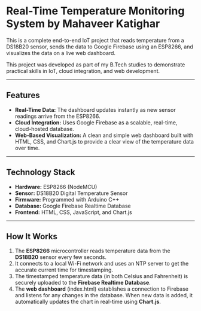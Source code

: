 # Real-Time Temperature Monitoring System by Mahaveer Katighar

This is a complete end-to-end IoT project that reads temperature from a DS18B20 sensor, sends the data to Google Firebase using an ESP8266, and visualizes the data on a live web dashboard.

This project was developed as part of my B.Tech studies to demonstrate practical skills in IoT, cloud integration, and web development.


---

## Features
- **Real-Time Data:** The dashboard updates instantly as new sensor readings arrive from the ESP8266.
- **Cloud Integration:** Uses Google Firebase as a scalable, real-time, cloud-hosted database.
- **Web-Based Visualization:** A clean and simple web dashboard built with HTML, CSS, and Chart.js to provide a clear view of the temperature data over time.

---

## Technology Stack
- **Hardware:** ESP8266 (NodeMCU)
- **Sensor:** DS18B20 Digital Temperature Sensor
- **Firmware:** Programmed with Arduino C++
- **Database:** Google Firebase Realtime Database
- **Frontend:** HTML, CSS, JavaScript, and Chart.js

---

## How It Works
1.  The **ESP8266** microcontroller reads temperature data from the **DS18B20** sensor every few seconds.
2.  It connects to a local Wi-Fi network and uses an NTP server to get the accurate current time for timestamping.
3.  The timestamped temperature data (in both Celsius and Fahrenheit) is securely uploaded to the **Firebase Realtime Database**.
4.  The **web dashboard** (index.html) establishes a connection to Firebase and listens for any changes in the database. When new data is added, it automatically updates the chart in real-time using **Chart.js**.

